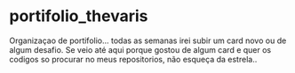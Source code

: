 # portifolio_thevaris
Organizaçao de portifolio... todas as semanas irei subir um card novo ou de algum desafio. Se veio até aqui porque gostou de algum card e quer os codigos so procurar no meus repositorios, não esqueça da estrela..
